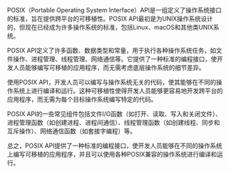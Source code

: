 POSIX（Portable Operating System Interface）API是一组定义了操作系统接口的标准，旨在提供跨平台的可移植性。POSIX API最初是为UNIX操作系统设计的，但现在已经成为许多操作系统的标准，包括Linux、macOS和其他类UNIX系统。

POSIX API定义了许多函数、数据类型和常量，用于执行各种操作系统任务，如文件操作、进程管理、线程管理、网络通信等。它提供了一种标准的编程接口，使开发人员能够编写可移植的应用程序，而无需考虑底层操作系统的细节差异。

使用POSIX API，开发人员可以编写与操作系统无关的代码，使其能够在不同的操作系统上进行编译和运行。这种可移植性使得开发人员能够更容易地开发跨平台的应用程序，而无需为每个目标操作系统编写特定的代码。

POSIX API的一些常见组件包括文件I/O函数（如打开、读取、写入和关闭文件）、进程管理函数（如创建进程、进程间通信）、线程管理函数（如创建线程、同步和互斥操作）、网络通信函数（如套接字编程）等。

总之，POSIX API提供了一种标准的编程接口，使开发人员能够在不同的操作系统上编写可移植的应用程序，并且可以使用各种POSIX兼容的操作系统进行编译和运行。